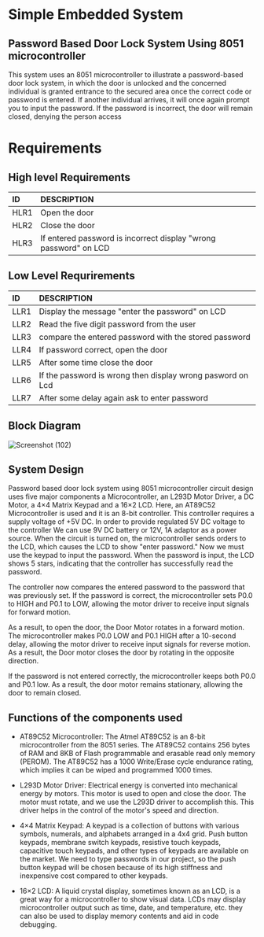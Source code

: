 # Simple Embedded System 
## Password Based Door Lock System Using 8051 microcontroller 

This system uses an 8051 microcontroller to illustrate a password-based door lock system, in which the door is unlocked and the concerned individual is granted entrance to the secured area once the correct code or password is entered. If another individual arrives, it will once again prompt you to input the password. If the password is incorrect, the door will remain closed, denying the person access


# Requirements 

## High level Requirements 
|ID  |DESCRIPTION                                                     |
|:---|:---------------------------------------------------------------|
|HLR1|Open the door                                                   |
|HLR2|Close the door                                                  |
|HLR3|If entered password is incorrect display "wrong password" on LCD|


## Low Level Requrirements
|ID  |DESCRIPTION                                               |
|:---|:---------------------------------------------------------|
|LLR1|Display the message "enter the password" on LCD           |
|LLR2|Read the five digit password from the user                |
|LLR3|compare the entered password with the stored password     |
|LLR4|If password correct, open the door                        |
|LLR5|After some time close the door                            |
|LLR6|If the password is wrong then display wrong pasword on Lcd|
|LLR7|After some delay again ask to enter password              |

## Block Diagram
![Screenshot (102)](https://user-images.githubusercontent.com/98865009/154790162-4de45898-44e7-429e-802d-e36ba8880e31.png)

## System Design
Password based door lock system using 8051 microcontroller circuit design uses five major components  a Microcontroller, an L293D Motor Driver, a DC Motor, a 4×4 Matrix Keypad and a 16×2 LCD. Here, an AT89C52 Microcontroller is used and it is an 8-bit controller. This controller requires a supply voltage of +5V DC. In order to provide regulated 5V DC voltage to the controller We can use 9V DC battery or 12V, 1A adaptor as a power source.
When the circuit is turned on, the microcontroller sends orders to the LCD, which causes the LCD to show "enter password." Now we must use the keypad to input the password. When the password is input, the LCD shows 5 stars, indicating that the controller has successfully read the password.

The controller now compares the entered password to the password that was previously set. If the password is correct, the microcontroller sets P0.0 to HIGH and P0.1 to LOW, allowing the motor driver to receive input signals for forward motion.

As a result, to open the door, the Door Motor rotates in a forward motion. The microcontroller makes P0.0 LOW and P0.1 HIGH after a 10-second delay, allowing the motor driver to receive input signals for reverse motion. As a result, the Door motor closes the door by rotating in the opposite direction.

If the password is not entered correctly, the microcontroller keeps both P0.0 and P0.1 low. As a result, the door motor remains stationary, allowing the door to remain closed.

## Functions of the components used
* AT89C52 Microcontroller: 
The Atmel AT89C52 is an 8-bit microcontroller from the 8051 series. The AT89C52 contains 256 bytes of RAM and 8KB of Flash programmable and erasable read only memory (PEROM). The AT89C52 has a 1000 Write/Erase cycle endurance rating, which implies it can be wiped and programmed 1000 times.

* L293D Motor Driver:
Electrical energy is converted into mechanical energy by motors. This motor is used to open and close the door. The motor must rotate, and we use the L293D driver to accomplish this. This driver helps in the control of the motor's speed and direction.

* 4×4 Matrix Keypad:
A keypad is a collection of buttons with various symbols, numerals, and alphabets arranged in a 4x4 grid. Push button keypads, membrane switch keypads, resistive touch keypads, capacitive touch keypads, and other types of keypads are available on the market. We need to type passwords in our project, so the push button keypad will be chosen because of its high stiffness and inexpensive cost compared to other keypads.

* 16×2 LCD:
A liquid crystal display, sometimes known as an LCD, is a great way for a microcontroller to show visual data. LCDs may display microcontroller output such as time, date, and temperature, etc. they can also be used to display memory contents and aid in code debugging.
